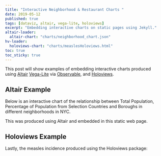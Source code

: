 ```yaml
---
title: "Interactive Neighborhood & Restaurant Charts "
date: 2019-05-12
published: true
tags: [dataviz, altair, vega-lite, holoviews]
excerpt: "Embedding interactive charts on static pages using Jekyll."
altair-loader:
  altair-chart: "charts/neighborhood_chart.json"
hv-loader:
  holoviews-chart: "charts/measlesHoloviews.html"
toc: true
toc_sticky: true
---
```


This post will show examples of embedding interactive charts produced using [Altair](https://altair-viz.github.io) [Vega-Lite](https://vega.github.io/vega-lite/) via [Observable](https://observablehq.com/), and
[Holoviews](http://holoviews.org/index.html).

## Altair Example

Below is an interactive chart of the relationship between Total Population, Percentage of Population from Selection Countries and Boroughs in different neighborhoods in NYC.

<div id="altair-chart"></div>

This was produced using Altair and embedded in this static web page.

## Holoviews Example

Lastly, the measles incidence produced using the Holoviews package:

<div id="holoviews-chart"></div>


